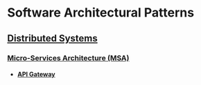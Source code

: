 # Software Architectural Patterns

## [Distributed Systems](distributed/README.md)

### [Micro-Services Architecture (MSA)](distributed/MSA/README.md)

* #### [API Gateway](distributed/MSA/api-gateway/README.md)
